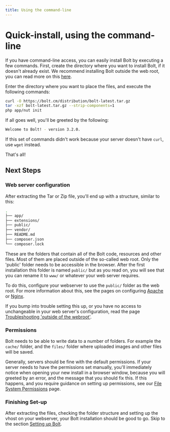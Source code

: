 ```yaml
---
title: Using the command-line
---
```

Quick-install, using the command-line
=====================================

If you have command-line access, you can easily install Bolt by executing a few
commands. First, create the directory where you want to install Bolt, if it
doesn't already exist. We recommend installing Bolt outside the web root, you
can read more on this [here][outside-why].

Enter the directory where you want to place the files, and execute the
following commands:

```bash
curl -O https://bolt.cm/distribution/bolt-latest.tar.gz
tar -xzf bolt-latest.tar.gz --strip-components=1
php app/nut init
```

If all goes well, you'll be greeted by the following:

```bash
Welcome to Bolt! - version 3.2.0.
```

If this set of commands didn't work because your server doesn't have `curl`, use `wget`
instead.

That's all!

Next Steps
----------

### Web server configuration

After extracting the Tar or Zip file, you'll end up with a structure, similar
to this:

```bash
.
├── app/
├── extensions/
├── public/
├── vendor/
├── README.md
├── composer.json
└── composer.lock
```

These are the folders that contain all of the Bolt code, resources and other
files. Most of them are placed outside of the so-called web root. Only the
'public' folder needs to be accessible in the browser. After the first
installation this folder is named  `public/` but as you read on, you will see
that you can rename it to `www/` or whatever your web server requires.

To do this, configure your webserver to use the `public/` folder as the
web root. For more information about this, see the pages on configuring
[Apache][apache] or [Nginx][nginx].

If you bump into trouble setting this up, or you have no access to
unchangeable in your web server's configuration, read the page
[Troubleshooting 'outside of the webroot'][webroot].

### Permissions

Bolt needs to be able to write data to a number of folders. For example the
`cache/` folder, and the `files/` folder where uploaded images and other files
will be saved.

Generally, servers should be fine with the default permissions.
If your server needs to have the permissions set manually, you'll immediately
notice when opening your new install in a browser window, because you will
greeted by an error, and the message that you should fix this. If this happens,
and you require guidance on setting up permissions, see our
[File System Permissions](permissions) page.

### Finishing Set-up

After extracting the files, checking the folder structure and setting up the
vhost on your webserver, your Bolt installation should be good to go. Skip
to the section [Setting up Bolt](../configuration/introduction).

[apache]: ../installation/webserver/apache
[nginx]: ../installation/webserver/nginx
[webroot]: ../howto/troubleshooting-outside-webroot
[outside-why]: ../howto/troubleshooting-outside-webroot#what-s-the-point-of-doing-this
